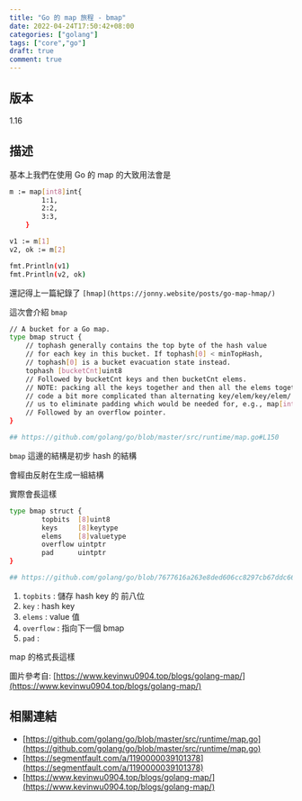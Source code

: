 ```yaml
---
title: "Go 的 map 旅程 - bmap"
date: 2022-04-24T17:50:42+08:00
categories: ["golang"]
tags: ["core","go"]
draft: true
comment: true
---
```


## 版本

1.16

## 描述

基本上我們在使用 Go 的 map 的大致用法會是

```bash
m := map[int8]int{
		1:1,
		2:2,
		3:3,
	}

v1 := m[1]
v2, ok := m[2]

fmt.Println(v1)
fmt.Println(v2, ok)
```

還記得上一篇紀錄了 `[hmap](https://jonny.website/posts/go-map-hmap/)`

這次會介紹 `bmap`

```bash
// A bucket for a Go map.
type bmap struct {
	// tophash generally contains the top byte of the hash value
	// for each key in this bucket. If tophash[0] < minTopHash,
	// tophash[0] is a bucket evacuation state instead.
	tophash [bucketCnt]uint8
	// Followed by bucketCnt keys and then bucketCnt elems.
	// NOTE: packing all the keys together and then all the elems together makes the
	// code a bit more complicated than alternating key/elem/key/elem/... but it allows
	// us to eliminate padding which would be needed for, e.g., map[int64]int8.
	// Followed by an overflow pointer.
}

## https://github.com/golang/go/blob/master/src/runtime/map.go#L150
```

`bmap`  這邊的結構是初步 hash 的結構

會經由反射在生成一組結構

實際會長這樣

```bash
type bmap struct {
		topbits  [8]uint8
		keys     [8]keytype
		elems    [8]valuetype
		overflow uintptr
		pad      uintptr
}

## https://github.com/golang/go/blob/7677616a263e8ded606cc8297cb67ddc667a876e/src/cmd/compile/internal/gc/reflect.go#L83
```

1. `topbits` : 儲存 hash key 的 前八位
2. `key` : hash key
3. `elems` : value 值
4. `overflow` : 指向下一個 bmap
5. `pad` :

map 的格式長這樣

圖片參考自: [https://www.kevinwu0904.top/blogs/golang-map/](https://www.kevinwu0904.top/blogs/golang-map/)


## 相關連結

- [https://github.com/golang/go/blob/master/src/runtime/map.go](https://github.com/golang/go/blob/master/src/runtime/map.go)
- [https://segmentfault.com/a/1190000039101378](https://segmentfault.com/a/1190000039101378)
- [https://www.kevinwu0904.top/blogs/golang-map/](https://www.kevinwu0904.top/blogs/golang-map/)
